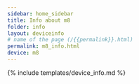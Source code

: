 ```yaml
---
sidebar: home_sidebar
title: Info about m8
folder: info
layout: deviceinfo
# name of the page (/{{permalink}}.html)
permalink: m8_info.html
device: m8
---
```

{% include templates/device_info.md %}
